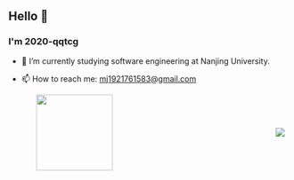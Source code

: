 ## Hello 👋


### I'm 2020-qqtcg

- 🔭 I’m currently studying software engineering at Nanjing University. 
<!-- - 🌱 I’m currently learning MLsys and -->
<!-- - 👯 I’m looking to collaborate on ... -->
<!-- - 🤔 I’m looking for help with ... -->
<!-- - 💬 Ask me about ... -->
- 📫 How to reach me: mj1921761583@gmail.com
<!-- - 😄 Pronouns: ... -->
<!-- - ⚡ Fun fact: ... -->


<div style="display: flex; align-items: center; justify-content: center; width: 100vw">
  <div style="flex: 1; margin-left: 50px;">
    <img height="137px" src="https://github-readme-stats.vercel.app/api?username=2020-qqtcg&theme=buefy&hide_border=true"/> 
  </div>

  <div style="flex: 1; margin-right: 50px;"> 
    <img src="https://github-readme-stats.vercel.app/api/top-langs/?username=2020-qqtcg&theme=buefy&card_width=100px&hide_border=true" /> 
  </div>
</div>



